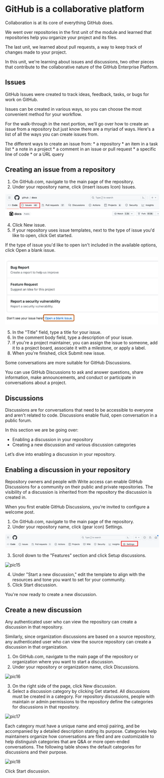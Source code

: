 # GitHub is a collaborative platform
Collaboration is at its core of everything GitHub does.

We went over repositories in the first unit of the module and learned that repositories help you organize your project and its files.

The last unit, we learned about pull requests, a way to keep track of changes made to your project.

In this unit, we're learning about issues and discussions, two other pieces that contribute to the collaborative nature of the GitHub Enterprise Platform.

## Issues
GitHub Issues were created to track ideas, feedback, tasks, or bugs for work on GitHub.

Issues can be created in various ways, so you can choose the most convenient method for your workflow.

For the walk-through in the next portion, we'll go over how to create an issue from a repository but just know there are a myriad of ways. Here's a list of all the ways you can create issues from.

The different ways to create an issue from:
    * a repository
    * an item in a task list
    * a note in a project
    * a comment in an issue or pull request
    * a specific line of code
    * or a URL query

## Creating an issue from a repository
1. On GitHub.com, navigate to the main page of the repository.
2. Under your repository name, click (insert issues Icon) Issues.
   
<kbd>
   <img src="https://github.com/MinenhleNkosi/Everything-Git-Github/blob/main/4.%20Intro%20to%20GitHub/images/12.png?raw=true" height="auto" width="800" />
</kbd>

4. Click New issue.
5. If your repository uses issue templates, next to the type of issue you'd like to open, click Get started.

If the type of issue you'd like to open isn't included in the available options, click Open a blank issue.

<kbd>
   <img src="https://github.com/MinenhleNkosi/Everything-Git-Github/blob/main/4.%20Intro%20to%20GitHub/images/13.png?raw=true" height="auto" width="500" />
</kbd>

5. In the "Title" field, type a title for your issue.
6. In the comment body field, type a description of your issue.
7. If you're a project maintainer, you can assign the issue to someone, add it to a project board, associate it with a milestone, or apply a label.
8. When you're finished, click Submit new issue.

Some conversations are more suitable for GitHub Discussions.

You can use GitHub Discussions to ask and answer questions, share information, make announcements, and conduct or participate in conversations about a project.

## Discussions
Discussions are for conversations that need to be accessible to everyone and aren't related to code. Discussions enable fluid, open conversation in a public forum.

In this section we are be going over:
* Enabling a discussion in your repository
* Creating a new discussion and various discussion categories

Let’s dive into enabling a discussion in your repository.

## Enabling a discussion in your repository
Repository owners and people with Write access can enable GitHub Discussions for a community on their public and private repositories. The visibility of a discussion is inherited from the repository the discussion is created in.

When you first enable GitHub Discussions, you're invited to configure a welcome post.

1. On GitHub.com, navigate to the main page of the repository.
2. Under your repository name, click (gear icon) Settings.

<kbd>
   <img src="https://github.com/MinenhleNkosi/Everything-Git-Github/blob/main/4.%20Intro%20to%20GitHub/images/14.png?raw=true" height="auto" width="auto" />
</kbd>

3. Scroll down to the "Features" section and click Setup discussions.

![pic15]()

4. Under "Start a new discussion," edit the template to align with the resources and tone you want to set for your community.
5. Click Start discussion.

You're now ready to create a new discussion.

## Create a new discussion
Any authenticated user who can view the repository can create a discussion in that repository.

Similarly, since organization discussions are based on a source repository, any authenticated user who can view the source repository can create a discussion in that organization.

1. On GitHub.com, navigate to the main page of the repository or organization where you want to start a discussion.
2. Under your repository or organization name, click Discussions.

![pic16]()

3. On the right side of the page, click New discussion.
4. Select a discussion category by clicking Get started. All discussions must be created in a category. For repository discussions, people with maintain or admin permissions to the repository define the categories for discussions in that repository.

![pic17]()

Each category must have a unique name and emoji pairing, and be accompanied by a detailed description stating its purpose. Categories help maintainers organize how conversations are filed and are customizable to help distinguish categories that are Q&A or more open-ended conversations. The following table shows the default categories for discussions and their purpose.

![pic18]()

Click Start discussion.
